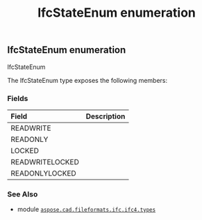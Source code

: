 ﻿---
title: IfcStateEnum enumeration
second_title: Aspose.CAD for Python via .NET API References
description: 
type: docs
weight: 3600
url: /python-net/aspose.cad.fileformats.ifc.ifc4.types/ifcstateenum/
is_root: false
---

## IfcStateEnum enumeration

IfcStateEnum



The IfcStateEnum type exposes the following members:

### Fields
| Field | Description |
| :- | :- |
| READWRITE |  |
| READONLY |  |
| LOCKED |  |
| READWRITELOCKED |  |
| READONLYLOCKED |  |



### See Also
* module [`aspose.cad.fileformats.ifc.ifc4.types`](..)
